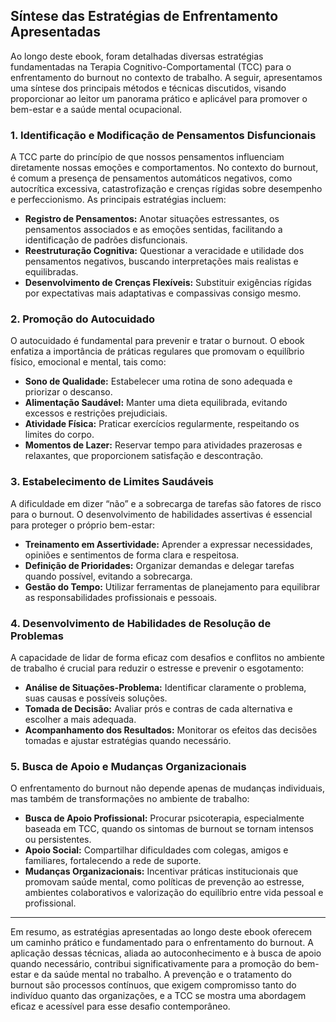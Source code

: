 
## Síntese das Estratégias de Enfrentamento Apresentadas

Ao longo deste ebook, foram detalhadas diversas estratégias fundamentadas na Terapia Cognitivo-Comportamental (TCC) para o enfrentamento do burnout no contexto de trabalho. A seguir, apresentamos uma síntese dos principais métodos e técnicas discutidos, visando proporcionar ao leitor um panorama prático e aplicável para promover o bem-estar e a saúde mental ocupacional.

### 1. Identificação e Modificação de Pensamentos Disfuncionais

A TCC parte do princípio de que nossos pensamentos influenciam diretamente nossas emoções e comportamentos. No contexto do burnout, é comum a presença de pensamentos automáticos negativos, como autocrítica excessiva, catastrofização e crenças rígidas sobre desempenho e perfeccionismo. As principais estratégias incluem:

- **Registro de Pensamentos:** Anotar situações estressantes, os pensamentos associados e as emoções sentidas, facilitando a identificação de padrões disfuncionais.
- **Reestruturação Cognitiva:** Questionar a veracidade e utilidade dos pensamentos negativos, buscando interpretações mais realistas e equilibradas.
- **Desenvolvimento de Crenças Flexíveis:** Substituir exigências rígidas por expectativas mais adaptativas e compassivas consigo mesmo.

### 2. Promoção do Autocuidado

O autocuidado é fundamental para prevenir e tratar o burnout. O ebook enfatiza a importância de práticas regulares que promovam o equilíbrio físico, emocional e mental, tais como:

- **Sono de Qualidade:** Estabelecer uma rotina de sono adequada e priorizar o descanso.
- **Alimentação Saudável:** Manter uma dieta equilibrada, evitando excessos e restrições prejudiciais.
- **Atividade Física:** Praticar exercícios regularmente, respeitando os limites do corpo.
- **Momentos de Lazer:** Reservar tempo para atividades prazerosas e relaxantes, que proporcionem satisfação e descontração.

### 3. Estabelecimento de Limites Saudáveis

A dificuldade em dizer “não” e a sobrecarga de tarefas são fatores de risco para o burnout. O desenvolvimento de habilidades assertivas é essencial para proteger o próprio bem-estar:

- **Treinamento em Assertividade:** Aprender a expressar necessidades, opiniões e sentimentos de forma clara e respeitosa.
- **Definição de Prioridades:** Organizar demandas e delegar tarefas quando possível, evitando a sobrecarga.
- **Gestão do Tempo:** Utilizar ferramentas de planejamento para equilibrar as responsabilidades profissionais e pessoais.

### 4. Desenvolvimento de Habilidades de Resolução de Problemas

A capacidade de lidar de forma eficaz com desafios e conflitos no ambiente de trabalho é crucial para reduzir o estresse e prevenir o esgotamento:

- **Análise de Situações-Problema:** Identificar claramente o problema, suas causas e possíveis soluções.
- **Tomada de Decisão:** Avaliar prós e contras de cada alternativa e escolher a mais adequada.
- **Acompanhamento dos Resultados:** Monitorar os efeitos das decisões tomadas e ajustar estratégias quando necessário.

### 5. Busca de Apoio e Mudanças Organizacionais

O enfrentamento do burnout não depende apenas de mudanças individuais, mas também de transformações no ambiente de trabalho:

- **Busca de Apoio Profissional:** Procurar psicoterapia, especialmente baseada em TCC, quando os sintomas de burnout se tornam intensos ou persistentes.
- **Apoio Social:** Compartilhar dificuldades com colegas, amigos e familiares, fortalecendo a rede de suporte.
- **Mudanças Organizacionais:** Incentivar práticas institucionais que promovam saúde mental, como políticas de prevenção ao estresse, ambientes colaborativos e valorização do equilíbrio entre vida pessoal e profissional.

---

Em resumo, as estratégias apresentadas ao longo deste ebook oferecem um caminho prático e fundamentado para o enfrentamento do burnout. A aplicação dessas técnicas, aliada ao autoconhecimento e à busca de apoio quando necessário, contribui significativamente para a promoção do bem-estar e da saúde mental no trabalho. A prevenção e o tratamento do burnout são processos contínuos, que exigem compromisso tanto do indivíduo quanto das organizações, e a TCC se mostra uma abordagem eficaz e acessível para esse desafio contemporâneo.
```
